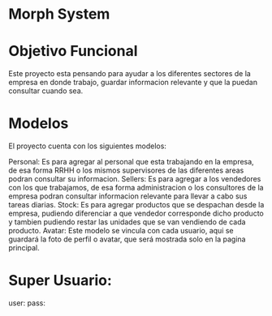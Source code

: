 # Morph System

# Objetivo Funcional

Este proyecto esta pensando para ayudar a los diferentes sectores de la empresa en donde trabajo, guardar informacion relevante y que la puedan consultar cuando sea.

# Modelos

El proyecto cuenta con los siguientes modelos:

Personal: Es para agregar al personal que esta trabajando en la empresa, de esa forma RRHH o los mismos supervisores de las diferentes areas podran consultar su informacion.
Sellers: Es para agregar a los vendedores con los que trabajamos, de esa forma administracion o los consultores de la empresa podran consultar informacion relevante para llevar a cabo sus tareas diarias.
Stock: Es para agregar productos que se despachan desde la empresa, pudiendo diferenciar a que vendedor corresponde dicho producto y tambien pudiendo restar las unidades que se van vendiendo de cada producto.
Avatar: Este modelo se vincula con cada usuario, aqui se guardará la foto de perfil o avatar, que será mostrada solo en la pagina principal.

# Super Usuario:

user:
pass: 
